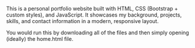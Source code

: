 This is a personal portfolio website built with HTML, CSS (Bootstrap + custom styles), and JavaScript. It showcases my background, projects, skills, and contact information in a modern, responsive layout.

You would run this by downloading all of the files and then simply opening (ideally) the home.html file.
